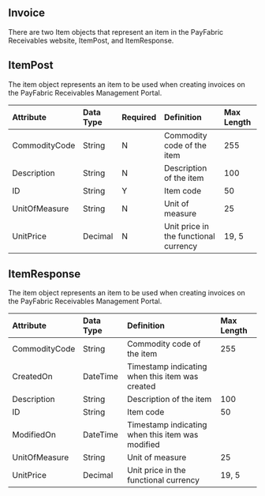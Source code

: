 ## Invoice
There are two Item objects that represent an item in the PayFabric Receivables website, ItemPost, and ItemResponse. 

## ItemPost
The item object represents an item to be used when creating invoices on the PayFabric Receivables Management Portal.

| Attribute | Data Type | Required | Definition | Max Length |
| :----------- | :--------- | :---------| :--------- | :--------- |
| CommodityCode | String | N | Commodity code of the item | 255 |
| Description | String | N | Description of the item | 100 |
| ID | String | Y | Item code | 50 |
| UnitOfMeasure | String | N | Unit of measure | 25 |
| UnitPrice | Decimal | N | Unit price in the functional currency | 19, 5 |

## ItemResponse
The item object represents an item to be used when creating invoices on the PayFabric Receivables Management Portal.

| Attribute | Data Type | Definition | Max Length |
| :----------- | :--------- | :--------- | :--------- |
| CommodityCode | String | Commodity code of the item | 255 |
| CreatedOn | DateTime | Timestamp indicating when this item was created |  |
| Description | String | Description of the item | 100 |
| ID | String | Item code | 50 |
| ModifiedOn | DateTime | Timestamp indicating when this item was modified |  |
| UnitOfMeasure | String | Unit of measure | 25 |
| UnitPrice | Decimal | Unit price in the functional currency | 19, 5 |